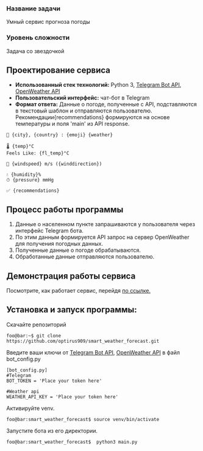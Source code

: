 ### Название задачи
Умный сервис прогноза погоды

### Уровень сложности 
Задача со звездочкой

## Проектирование сервиса
  - **Использованный стек технологий:** Python 3, [Telegram Bot API](https://core.telegram.org/bots/api), [OpenWeather API](https://openweathermap.org/api)
  - **Пользовательский интерфейс:** чат-бот в Telegram
  - **Формат ответа:**
  Данные о погоде, полученные с API, подставляются в текстовый шаблон и отправляются пользователю. Рекомендации{recommendations} формируются на основе температуры и поля 'main' из API response.
   ```
  📍 {city}, {country} : {emoji} {weather}
  
  🌡 {temp}°C
  Feels Like: {fl_temp}°C
  
  💨 {windspeed} m/s ({winddirection})
  
  💧 {humidity}%
  ⏱ {pressure} mmHg
  
  ✅️ {recommendations}
   ```
  
## Процесс работы программы
  1. Данные о населенном пункте запрашиваются у пользователя через интерфейс Telegram бота.
  2. По этим данным формируется API запрос на сервер OpenWeather для получения погодных данных.
  3. Полученные данные о погоде обрабатываются.
  4. Обработанные данные отправляются пользователю.
  
## Демонстрация работы сервиса
 Посмотрите, как работает сервис, перейдя [по ссылке.](https://youtu.be/uK6JyQkJEpg)
 
## Установка и запуск программы:
Скачайте репозиторий 

 ```console
foo@bar:~$ git clone https://github.com/optirus909/smart_weather_forecast.git
 ```

Введите ваши ключи от [Telegram Bot API](https://core.telegram.org/bots/api), [OpenWeather API](https://openweathermap.org/api) в файл bot_config.py
 ```
 [bot_config.py]
 #Telegram
 BOT_TOKEN = 'Place your token here'

 #Weather api
 WEATHER_API_KEY = 'Place your token here'
 ```
  Активируйте venv.
 ```console
foo@bar:smart_weather_forecast$ source venv/bin/activate 
 ```
   Запустите бота из его директории.
 ```console
foo@bar:smart_weather_forecast$  python3 main.py 
```
